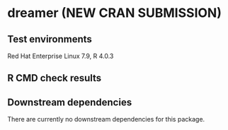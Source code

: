 # dreamer (NEW CRAN SUBMISSION)

## Test environments
Red Hat Enterprise Linux 7.9, R 4.0.3

## R CMD check results

## Downstream dependencies

There are currently no downstream dependencies for this package.